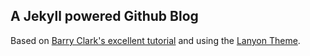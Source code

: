## A Jekyll powered Github Blog

Based on [Barry Clark's excellent tutorial](http://www.smashingmagazine.com/2014/08/01/build-blog-jekyll-github-pages/)
and using the [Lanyon Theme](https://github.com/poole/lanyon).
